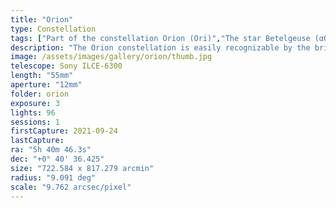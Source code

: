 ```yaml
---
title: "Orion"
type: Constellation
tags: ["Part of the constellation Orion (Ori)","The star Betelgeuse (αOri)","Betelgeuse","The star Bellatrix (γOri)","Bellatrix","The star Alnilam (εOri)","The star Alnitak (ζOri)","The star Mintaka (δOri)","The star ιOri","NGC1976","M42","IC434","NGC2024","NGC1982","M43","The star σOri","The star ηOri","The star 32Ori","NGC2112","Great Orion Nebula","Orion Nebula","Mairan's Nebula","Flame Nebula","Orion B"]
description: "The Orion constellation is easily recognizable by the bright red Betelgeuse 'shoulder', three stars to form the 'belt' and a sword tipped with a nebula visible to the naked eye."
image: /assets/images/gallery/orion/thumb.jpg
telescope: Sony ILCE-6300
length: "55mm"
aperture: "12mm"
folder: orion
exposure: 3
lights: 96 
sessions: 1
firstCapture: 2021-09-24 
lastCapture:
ra: "5h 40m 46.3s"
dec: "+0° 40' 36.425"
size: "722.584 x 817.279 arcmin"
radius: "9.091 deg"
scale: "9.762 arcsec/pixel"
---
```


